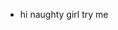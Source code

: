 - hi naughty girl try me

<!---
Bigbolokbob/Bigbolokbob is a ✨ special ✨ repository because its `README.md` (this file) appears on your GitHub profile.
You can click the Preview link to take a look at your changes.
--->

